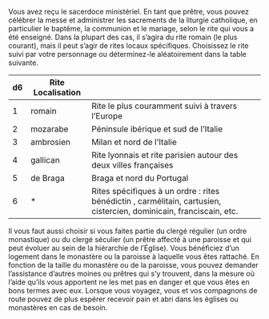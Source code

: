 ﻿---
id: background_acolyte_fr.md#aptitude--liturgie
name: 'Aptitude : Liturgie'
---
Vous avez reçu le sacerdoce ministériel. En tant que prêtre, vous pouvez célébrer la messe et administrer les sacrements de la liturgie catholique, en particulier le baptême, la communion et le mariage, selon le rite qui vous a été enseigné. Dans la plupart des cas, il s’agira du rite romain (le plus courant), mais il peut s’agir de rites locaux spécifiques. Choisissez le rite suivi par votre personnage ou déterminez-le aléatoirement dans la table suivante.

|d6|Rite Localisation||
|---|---|---|
|1|romain|Rite le plus couramment suivi à travers l’Europe|
|2|mozarabe|Péninsule ibérique et sud de l’Italie|
|3|ambrosien|Milan et nord de l’Italie|
|4|gallican|Rite lyonnais et rite parisien autour des deux villes françaises|
|5|de Braga|Braga et nord du Portugal|
|6|*|Rites spécifiques à un ordre : rites bénédictin , carmélitain, cartusien, cistercien, dominicain, franciscain, etc.|

Il vous faut aussi choisir si vous faites partie du clergé régulier (un ordre monastique) ou du clergé séculier (un prêtre affecté à une paroisse et qui peut évoluer au sein de la hiérarchie de l’Église). Vous bénéficiez d’un logement dans le monastère ou la paroisse à laquelle vous êtes rattaché. En fonction de la taille du monastère ou de la paroisse, vous pouvez demander l’assistance d’autres moines ou prêtres qui s’y trouvent, dans la mesure où l’aide qu’ils vous apportent ne les met pas en danger et que vous êtes en bons termes avec eux. Lorsque vous voyagez, vous et vos compagnons de route pouvez de plus espérer recevoir pain et abri dans les églises ou monastères en cas de besoin.

